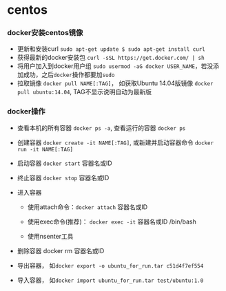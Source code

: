 # centos
### docker安装centos镜像

* 更新和安装curl `sudo apt-get update $ sudo apt-get install curl`
* 获得最新的docker安装包 `curl -sSL https://get.docker.com/ | sh`
* 将用户加入到docker用户组 `sudo usermod -aG docker USER_NAME`，若没添加成功，之后`docker`操作都要加`sudo`
* 拉取镜像 `docker pull NAME[:TAG]`， 如获取Ubuntu 14.04版镜像 `docker pull ubuntu:14.04`, TAG不显示说明自动为最新版

### docker操作

* 查看本机的所有容器 `docker ps -a`, 查看运行的容器 `docker ps`

* 创建容器 `docker create -it NAME[:TAG]`, 或新建并启动容器命令 `docker run -it NAME[:TAG]`

* 启动容器 `docker start` 容器名或ID

* 终止容器 `docker stop` 容器名或ID

* 进入容器

  * 使用attach命令：`docker attach` 容器名或ID

  * 使用exec命令(推荐)： `docker exec -it` 容器名或ID /bin/bash

  * 使用nsenter工具

* 删除容器 docker rm 容器名或ID

* 导出容器， 如`docker export -o ubuntu_for_run.tar c51d4f7ef554`

* 导入容器， 如`docker import ubuntu_for_run.tar test/ubuntu:1.0`
